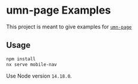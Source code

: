 # umn-page Examples

This project is meant to give examples for [`umn-page`](https://github.com/umun-tech/page/blob/main/README.md)

## Usage

```bash
npm install
nx serve mobile-nav
```

Use Node version `14.18.0`.
